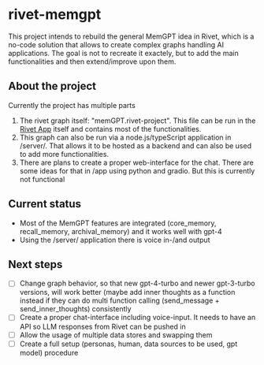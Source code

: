 # rivet-memgpt
This project intends to rebuild the general MemGPT idea in Rivet, which is a no-code solution that allows to create complex graphs handling AI applications.
The goal is not to recreate it exactely, but to add the main functionalities and then extend/improve upon them.

## About the project
Currently the project has multiple parts
1. The rivet graph itself: "memGPT.rivet-project". This file can be run in the [Rivet App](https://rivet.ironcladapp.com/) itself and contains most of the functionalities.
2. This graph can also be run via a node.js/typeScript application in /server/. That allows it to be hosted as a backend and can also be used to add more functionalities.
3. There are plans to create a proper web-interface for the chat. There are some ideas for that in /app using python and gradio. But this is currently not functional

## Current status
- Most of the MemGPT features are integrated (core_memory, recall_memory, archival_memory) and it works well with gpt-4
- Using the /server/ application there is voice in-/and output

## Next steps
- [ ] Change graph behavior, so that new gpt-4-turbo and newer gpt-3-turbo versions, will work better (maybe add inner thoughts as a function instead if they can do multi function calling (send_message + send_inner_thoughts) consistently
- [ ] Create a proper chat-interface including voice-input. It needs to have an API so LLM responses from Rivet can be pushed in
- [ ] Allow the usage of multiple data stores and swapping them
- [ ] Create a full setup (personas, human, data sources to be used, gpt model) procedure
